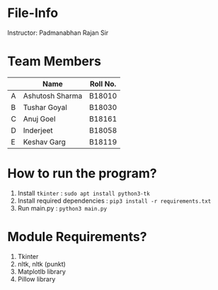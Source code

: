 # File-Info
Instructor: Padmanabhan Rajan Sir
# Team Members

|   | Name | Roll No.  |
|--------|--------|--------|
|A| Ashutosh Sharma  | B18010  |
|B| Tushar Goyal | B18030  |
|C| Anuj Goel    | B18161  |
|D|  Inderjeet | B18058  |
|E| Keshav Garg  | B18119  |


# How to run the program?
1. Install `tkinter` : `sudo apt install python3-tk`
2. Install required dependencies : `pip3 install -r requirements.txt`
3. Run main.py : `python3 main.py`




# Module Requirements?
1. Tkinter
2. nltk, nltk (punkt)
3. Matplotlb library
4. Pillow library
